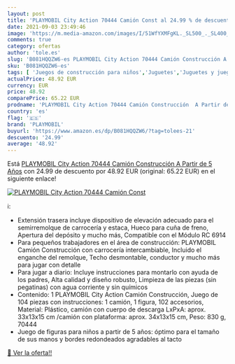 ```yaml
---
layout: post
title: 'PLAYMOBIL City Action 70444 Camión Const al 24.99 % de descuento'
date: 2021-09-03 23:49:46
image: 'https://m.media-amazon.com/images/I/51WfYXMFgKL._SL500_._SL400_.jpg'
comments: true
category: ofertas
author: 'tole.es'
slug: 'B081HQQZW6-es PLAYMOBIL City Action 70444 Camión Construcción A Partir...'
sku: 'B081HQQZW6-es'
tags: [ 'Juegos de construcción para niños','Juguetes','Juguetes y juegos','playmobil', ]
actualPrice: 48.92 EUR
currency: EUR
price: 48.92
comparePrice: 65.22 EUR
prodname: 'PLAYMOBIL City Action 70444 Camión Construcción  A Partir de 5 Años'
country: 'es'
flag: '🇪🇸'
brand: 'PLAYMOBIL'
buyurl: 'https://www.amazon.es/dp/B081HQQZW6/?tag=tolees-21'
descuento: '24.99'
average: '48.92'
---
```


Está [PLAYMOBIL City Action 70444 Camión Construcción  A Partir de 5 Años](https://www.amazon.es/dp/B081HQQZW6/?tag=tolees-21) con 24.99 de descuento por 48.92 EUR (original: 65.22 EUR) en el siguiente enlace!

[![PLAYMOBIL City Action 70444 Camión Const](https://m.media-amazon.com/images/I/51WfYXMFgKL._SL500_._SL400_.jpg)](https://www.amazon.es/dp/B081HQQZW6/?tag=tolees-21)

ℹ️:

- Extensión trasera incluye dispositivo de elevación adecuado para el semirremolque de carrocería y estaca, Hueco para cuña de freno, Apertura del depósito y mucho más, Compatible con el Módulo RC 6914
- Para pequeños trabajadores en el área de construcción: PLAYMOBIL Camión Construcción con carrocería intercambiable, Incluido el enganche del remolque, Techo desmontable, conductor y mucho más para jugar con detalle
- Para jugar a diario: Incluye instrucciones para montarlo con ayuda de los padres, Alta calidad y diseño robusto, Limpieza de las piezas (sin pegatinas) con agua corriente y sin químicos
- Contenido: 1 PLAYMOBIL City Action Camión Construcción, Juego de 104 piezas con instrucciones: 1 camión, 1 figura, 102 accesorios, Material: Plástico, camión con cuerpo de descarga LxPxA: aprox. 33x13x15 cm /camión con plataforma: aprox. 34x13x15 cm, Peso: 830 g, 70444
- Juego de figuras para niños a partir de 5 años: óptimo para el tamaño de sus manos y bordes redondeados agradables al tacto

[🛒 Ver la oferta!!](https://www.amazon.es/dp/B081HQQZW6/?tag=tolees-21)
